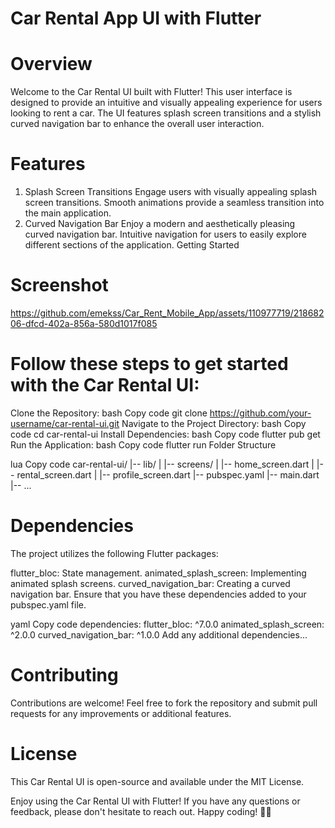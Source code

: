 # Car Rental App UI with Flutter

# Overview

Welcome to the Car Rental UI built with Flutter! This user interface is designed to provide an intuitive and visually appealing experience for users looking to rent a car. The UI features splash screen transitions and a stylish curved navigation bar to enhance the overall user interaction.

# Features

1. Splash Screen Transitions
Engage users with visually appealing splash screen transitions.
Smooth animations provide a seamless transition into the main application.
2. Curved Navigation Bar
Enjoy a modern and aesthetically pleasing curved navigation bar.
Intuitive navigation for users to easily explore different sections of the application.
Getting Started

# Screenshot



https://github.com/emekss/Car_Rent_Mobile_App/assets/110977719/21868206-dfcd-402a-856a-580d1017f085





# Follow these steps to get started with the Car Rental UI:

Clone the Repository:
bash
Copy code
git clone https://github.com/your-username/car-rental-ui.git
Navigate to the Project Directory:
bash
Copy code
cd car-rental-ui
Install Dependencies:
bash
Copy code
flutter pub get
Run the Application:
bash
Copy code
flutter run
Folder Structure

lua
Copy code
car-rental-ui/
|-- lib/
|   |-- screens/
|       |-- home_screen.dart
|       |-- rental_screen.dart
|       |-- profile_screen.dart
|-- pubspec.yaml
|-- main.dart
|-- ...

# Dependencies

The project utilizes the following Flutter packages:

flutter_bloc: State management.
animated_splash_screen: Implementing animated splash screens.
curved_navigation_bar: Creating a curved navigation bar.
Ensure that you have these dependencies added to your pubspec.yaml file.

yaml
Copy code
dependencies:
  flutter_bloc: ^7.0.0
  animated_splash_screen: ^2.0.0
  curved_navigation_bar: ^1.0.0
  Add any additional dependencies...
# Contributing

Contributions are welcome! Feel free to fork the repository and submit pull requests for any improvements or additional features.

# License

This Car Rental UI is open-source and available under the MIT License.

Enjoy using the Car Rental UI with Flutter! If you have any questions or feedback, please don't hesitate to reach out. Happy coding! 🚗✨
